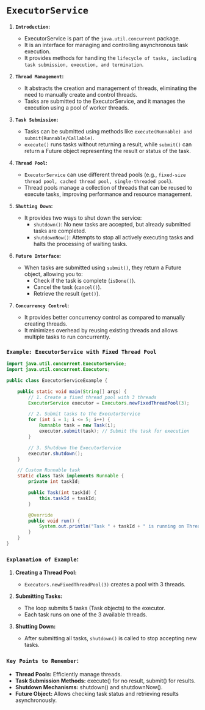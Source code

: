 # `ExecutorService`

1. **`Introduction`:**
   - ExecutorService is part of the `java.util.concurrent` package.
   - It is an interface for managing and controlling asynchronous task execution.
   - It provides methods for handling the `lifecycle of tasks, including task submission, execution, and termination`.

2. **`Thread Management`:**
   - It abstracts the creation and management of threads, eliminating the need to manually create and control threads.
   - Tasks are submitted to the ExecutorService, and it manages the execution using a pool of worker threads.

3. **`Task Submission`:**
   - Tasks can be submitted using methods like `execute(Runnable) and submit(Runnable/Callable)`.
   - `execute()` runs tasks without returning a result, while `submit()` can return a Future object representing the result or status of the task.

4. **`Thread Pool`:**
   - `ExecutorService` can use different thread pools (e.g., `fixed-size thread pool, cached thread pool, single-threaded pool`).
   - Thread pools manage a collection of threads that can be reused to execute tasks, improving performance and resource management.

5. **`Shutting Down`:**
   - It provides two ways to shut down the service:
     - `shutdown()`: No new tasks are accepted, but already submitted tasks are completed.
     - `shutdownNow()`: Attempts to stop all actively executing tasks and halts the processing of waiting tasks.

6. **`Future Interface`:**
   - When tasks are submitted using `submit()`, they return a Future object, allowing you to:
     - Check if the task is complete (`isDone()`).
     - Cancel the task (`cancel()`).
     - Retrieve the result (`get()`).

7. **`Concurrency Control`:**
   - It provides better concurrency control as compared to manually creating threads.
   - It minimizes overhead by reusing existing threads and allows multiple tasks to run concurrently.

### `Example: ExecutorService with Fixed Thread Pool`

```java
import java.util.concurrent.ExecutorService;
import java.util.concurrent.Executors;

public class ExecutorServiceExample {

    public static void main(String[] args) {
        // 1. Create a fixed thread pool with 3 threads
        ExecutorService executor = Executors.newFixedThreadPool(3);

        // 2. Submit tasks to the ExecutorService
        for (int i = 1; i <= 5; i++) {
            Runnable task = new Task(i);
            executor.submit(task); // Submit the task for execution
        }

        // 3. Shutdown the ExecutorService
        executor.shutdown();
    }

    // Custom Runnable task
    static class Task implements Runnable {
        private int taskId;

        public Task(int taskId) {
            this.taskId = taskId;
        }

        @Override
        public void run() {
            System.out.println("Task " + taskId + " is running on Thread: " + Thread.currentThread().getName());
        }
    }
}
```

### `Explanation of Example`:
1. **Creating a Thread Pool:**
   - `Executors.newFixedThreadPool(3)` creates a pool with 3 threads.
   
2. **Submitting Tasks:**
   - The loop submits 5 tasks (Task objects) to the executor.
   - Each task runs on one of the 3 available threads.
   
3. **Shutting Down:**
   - After submitting all tasks, `shutdown()` is called to stop accepting new tasks.

### `Key Points to Remember`:
- **Thread Pools:** Efficiently manage threads.
- **Task Submission Methods:** execute() for no result, submit() for results.
- **Shutdown Mechanisms:** shutdown() and shutdownNow().
- **Future Object:** Allows checking task status and retrieving results asynchronously.
